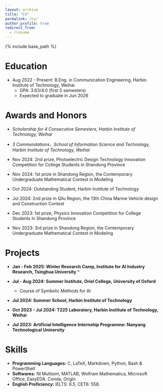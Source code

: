 ```yaml
---
layout: archive
title: "CV"
permalink: /cv/
author_profile: true
redirect_from:
  - /resume
---
```


{% include base_path %}

Education
======
* Aug 2022 - Present: B.Eng. in Communication Engineering, Harbin Institute of Technology, Weihai
  * GPA: 3.63/4.0 (first 5 semesters)
  * Expected to graduate in Jun 2026

Awards and Honors
======
* *Scholarship for 4 Consecutive Semesters, Harbin Institute of Technology, Weihai*

* *3 Commendations，School of Information Science and Technology, Harbin Institute of Technology, Weihai*

* Nov 2024: 2nd prize, Photoelectric Design Technology Innovation Competition for College Students in Shandong Province

* Nov 2024: 1st prize in Shandong Region, the Contemporary Undergraduate Mathematical Contest in Modeling

* Oct 2024: Outstanding Student, Harbin Institute of Technology

* Jul 2024: 2nd prize in Qilu Region, the 13th China Marine Vehicle design and Construction Contest

* Dec 2023: 1st prize, Physics Innovation Competition for College Students in Shandong Province

* Nov 2023: 3rd prize in Shandong Region, the Contemporary Undergraduate Mathematical Contest in Modeling
  
Projects
======
* **Jan - Feb 2025: Winter Research Camp, Institute for AI Industry Research, Tsinghua University**
  * 
* **Jul - Aug 2024: Summer Institute, Oriel College, University of Oxford**
  * Course of Symbolic Methods for AI

* **Jul 2024: Summer School, Harbin Institute of Technology**

* **Oct 2023 - Jul 2024: T225 Laboratory, Harbin Institute of Technology, Weihai**

* **Jul 2023: Artificial Intelligence Internship Programme: Nanyang Technological Uninersity**

Skills
======
* **Programming Languages:** C, LaTeX, Markdown, Python, Bash & PowerShell
* **Softwares:** NI Multisim, MATLAB, Wolfram Mathematica, Microsoft Office, EasyEDA, Conda, Origin
* **English Proficiency:** IELTS: 6.5, CET6: 558.
